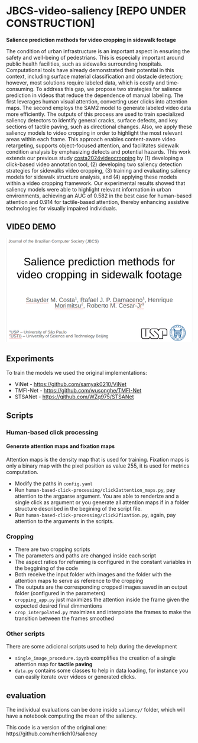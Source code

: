 # JBCS-video-saliency [REPO UNDER CONSTRUCTION]

**Salience prediction methods for video cropping in sidewalk footage**

The condition of urban infrastructure is an important aspect in ensuring the safety and well-being of pedestrians. This is especially important around public health facilities, such as sidewalks surrounding hospitals. Computational tools have already demonstrated their potential in this context, including surface material classification and obstacle detection; however, most solutions require labeled data, which is costly and time-consuming. To address this gap, we propose two strategies for salience prediction in videos that reduce the dependence of manual labeling. The first leverages human visual attention, converting user clicks into attention maps. The second employs the SAM2 model to generate labeled video data more efficiently. The outputs of this process are used to train specialized saliency detectors to identify general cracks, surface defects, and key sections of tactile paving, such as directional changes. Also, we apply these saliency models to video cropping in order to highlight the most relevant areas within each frame. This approach enables content-aware video retargeting, supports object-focused attention, and facilitates sidewalk condition analysis by emphasizing defects and potential hazards. This work extends our previous  study [costa2024videocropping](https://repositorio.usp.br/directbitstream/6a94f30c-3267-4f77-8b84-042cd0eecc96/3225831.pdf) by (1) developing a click-based video annotation tool, (2) developing two saliency detection strategies for sidewalks video cropping, (3) training and evaluating saliency models for sidewalk structure analysis, and (4) applying these models within a video cropping framework. Our experimental results showed that saliency models were able to highlight relevant information in urban environments, achieving an AUC of 0.582 in the best case for human-based attention and 0.914 for tactile-based attention, thereby enhancing assistive technologies for visually impaired individuals.

## VIDEO DEMO

[![](assets/first_page.png)](https://drive.google.com/file/d/1fe7JgEsmDxfiSc1JlJBSFe1ezeB4KgNb/view?usp=drive_link)

## Experiments

To train the models we used the original implementations:

- ViNet - https://github.com/samyak0210/ViNet
- TMFI-Net - https://github.com/wusonghe/TMFI-Net
- STSANet - https://github.com/WZq975/STSANet

## Scripts

### Human-based click processing

#### Generate attention maps and fixation maps

Attention maps is the density map that is used for training. Fixation maps is only a binary map with the pixel position as value 255, it is used for metrics computation.

- Modify the paths in `config.yaml`
- Run `human-based-click-processing/click2attention_maps.py`, pay attention to the argparse argument. You are able to renderize and a single click as argument or you generate all attention maps if in a folder structure described in the begining of the script file.
- Run `human-based-click-processing/click2fixation.py`, again, pay attention to the arguments in the scripts.

### Cropping

- There are two cropping scripts 
- The parameters and paths are changed inside each script
- The aspect ratios for reframing is configured in the constant variables in the beggining of the code
- Both receive the input folder with images and the folder with the attention maps to serve as reference to the cropping
- The outputs are the corresponding cropped images saved in an output folder (configured in the parameters)
- `cropping_app.py` just maximizes the attention inside the frame given the expected desired final dimmentions
- `crop_interpolated.py` maximizes and interpolate the frames to make the transition between the frames smoothed

### Other scripts

There are some adicional scripts used to help during the development

- `single_image_procedure.ipynb` exemplifies the creation of a single attention map for **tactile paving**
- `data.py` contains some classes to help in data loading, for instance you can easily iterate over videos or generated clicks.


## evaluation

The individual evaluations can be done inside `saliency/` folder, which will have a notebook computing the mean of the saliency.

This code is a version of the original one: https//github.com/herrlich10/saliency


